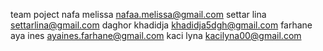 team poject
nafa melissa nafaa.melissa@gmail.com
settar lina  settarlina@gmail.com
daghor khadidja khadidja5dgh@gmail.com
farhane aya ines ayaines.farhane@gmail.com
kaci lyna kacilyna00@gmail.com
